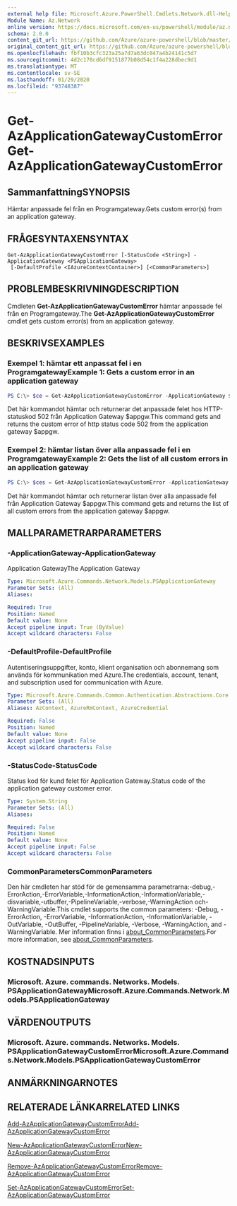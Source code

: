 ```yaml
---
external help file: Microsoft.Azure.PowerShell.Cmdlets.Network.dll-Help.xml
Module Name: Az.Network
online version: https://docs.microsoft.com/en-us/powershell/module/az.network/get-azapplicationgatewaycustomerror
schema: 2.0.0
content_git_url: https://github.com/Azure/azure-powershell/blob/master/src/Network/Network/help/Get-AzApplicationGatewayCustomError.md
original_content_git_url: https://github.com/Azure/azure-powershell/blob/master/src/Network/Network/help/Get-AzApplicationGatewayCustomError.md
ms.openlocfilehash: fbf10b3cfc323a25a7d7a63dc047a4b24141c5d7
ms.sourcegitcommit: 4d2c178cd6df9151877b08d54c1f4a228dbec9d1
ms.translationtype: MT
ms.contentlocale: sv-SE
ms.lasthandoff: 01/29/2020
ms.locfileid: "93748387"
---
```

# <span data-ttu-id="821ea-101">Get-AzApplicationGatewayCustomError</span><span class="sxs-lookup"><span data-stu-id="821ea-101">Get-AzApplicationGatewayCustomError</span></span>

## <span data-ttu-id="821ea-102">Sammanfattning</span><span class="sxs-lookup"><span data-stu-id="821ea-102">SYNOPSIS</span></span>
<span data-ttu-id="821ea-103">Hämtar anpassade fel från en Programgateway.</span><span class="sxs-lookup"><span data-stu-id="821ea-103">Gets custom error(s) from an application gateway.</span></span>

## <span data-ttu-id="821ea-104">FRÅGESYNTAXEN</span><span class="sxs-lookup"><span data-stu-id="821ea-104">SYNTAX</span></span>

```
Get-AzApplicationGatewayCustomError [-StatusCode <String>] -ApplicationGateway <PSApplicationGateway>
 [-DefaultProfile <IAzureContextContainer>] [<CommonParameters>]
```

## <span data-ttu-id="821ea-105">PROBLEMBESKRIVNING</span><span class="sxs-lookup"><span data-stu-id="821ea-105">DESCRIPTION</span></span>
<span data-ttu-id="821ea-106">Cmdleten **Get-AzApplicationGatewayCustomError** hämtar anpassade fel från en Programgateway.</span><span class="sxs-lookup"><span data-stu-id="821ea-106">The **Get-AzApplicationGatewayCustomError** cmdlet gets custom error(s) from an application gateway.</span></span>

## <span data-ttu-id="821ea-107">BESKRIVS</span><span class="sxs-lookup"><span data-stu-id="821ea-107">EXAMPLES</span></span>

### <span data-ttu-id="821ea-108">Exempel 1: hämtar ett anpassat fel i en Programgateway</span><span class="sxs-lookup"><span data-stu-id="821ea-108">Example 1: Gets a custom error in an application gateway</span></span>
```powershell
PS C:\> $ce = Get-AzApplicationGatewayCustomError -ApplicationGateway $appgw -StatusCode HttpStatus502
```

<span data-ttu-id="821ea-109">Det här kommandot hämtar och returnerar det anpassade felet hos HTTP-statuskod 502 från Application Gateway $appgw.</span><span class="sxs-lookup"><span data-stu-id="821ea-109">This command gets and returns the custom error of http status code 502 from the application gateway $appgw.</span></span>

### <span data-ttu-id="821ea-110">Exempel 2: hämtar listan över alla anpassade fel i en Programgateway</span><span class="sxs-lookup"><span data-stu-id="821ea-110">Example 2: Gets the list of all custom errors in an application gateway</span></span>
```powershell
PS C:\> $ces = Get-AzApplicationGatewayCustomError -ApplicationGateway $appgw
```

<span data-ttu-id="821ea-111">Det här kommandot hämtar och returnerar listan över alla anpassade fel från Application Gateway $appgw.</span><span class="sxs-lookup"><span data-stu-id="821ea-111">This command gets and returns the list of all custom errors from the application gateway $appgw.</span></span>

## <span data-ttu-id="821ea-112">MALLPARAMETRAR</span><span class="sxs-lookup"><span data-stu-id="821ea-112">PARAMETERS</span></span>

### <span data-ttu-id="821ea-113">-ApplicationGateway</span><span class="sxs-lookup"><span data-stu-id="821ea-113">-ApplicationGateway</span></span>
<span data-ttu-id="821ea-114">Application Gateway</span><span class="sxs-lookup"><span data-stu-id="821ea-114">The Application Gateway</span></span>

```yaml
Type: Microsoft.Azure.Commands.Network.Models.PSApplicationGateway
Parameter Sets: (All)
Aliases:

Required: True
Position: Named
Default value: None
Accept pipeline input: True (ByValue)
Accept wildcard characters: False
```

### <span data-ttu-id="821ea-115">-DefaultProfile</span><span class="sxs-lookup"><span data-stu-id="821ea-115">-DefaultProfile</span></span>
<span data-ttu-id="821ea-116">Autentiseringsuppgifter, konto, klient organisation och abonnemang som används för kommunikation med Azure.</span><span class="sxs-lookup"><span data-stu-id="821ea-116">The credentials, account, tenant, and subscription used for communication with Azure.</span></span>

```yaml
Type: Microsoft.Azure.Commands.Common.Authentication.Abstractions.Core.IAzureContextContainer
Parameter Sets: (All)
Aliases: AzContext, AzureRmContext, AzureCredential

Required: False
Position: Named
Default value: None
Accept pipeline input: False
Accept wildcard characters: False
```

### <span data-ttu-id="821ea-117">-StatusCode</span><span class="sxs-lookup"><span data-stu-id="821ea-117">-StatusCode</span></span>
<span data-ttu-id="821ea-118">Status kod för kund felet för Application Gateway.</span><span class="sxs-lookup"><span data-stu-id="821ea-118">Status code of the application gateway customer error.</span></span>

```yaml
Type: System.String
Parameter Sets: (All)
Aliases:

Required: False
Position: Named
Default value: None
Accept pipeline input: False
Accept wildcard characters: False
```

### <span data-ttu-id="821ea-119">CommonParameters</span><span class="sxs-lookup"><span data-stu-id="821ea-119">CommonParameters</span></span>
<span data-ttu-id="821ea-120">Den här cmdleten har stöd för de gemensamma parametrarna:-debug,-ErrorAction,-ErrorVariable,-InformationAction,-InformationVariable,-disvariable,-utbuffer,-PipelineVariable,-verbose,-WarningAction och-WarningVariable.</span><span class="sxs-lookup"><span data-stu-id="821ea-120">This cmdlet supports the common parameters: -Debug, -ErrorAction, -ErrorVariable, -InformationAction, -InformationVariable, -OutVariable, -OutBuffer, -PipelineVariable, -Verbose, -WarningAction, and -WarningVariable.</span></span> <span data-ttu-id="821ea-121">Mer information finns i [about_CommonParameters](https://go.microsoft.com/fwlink/?LinkID=113216).</span><span class="sxs-lookup"><span data-stu-id="821ea-121">For more information, see [about_CommonParameters](https://go.microsoft.com/fwlink/?LinkID=113216).</span></span>

## <span data-ttu-id="821ea-122">KOSTNADS</span><span class="sxs-lookup"><span data-stu-id="821ea-122">INPUTS</span></span>

### <span data-ttu-id="821ea-123">Microsoft. Azure. commands. Networks. Models. PSApplicationGateway</span><span class="sxs-lookup"><span data-stu-id="821ea-123">Microsoft.Azure.Commands.Network.Models.PSApplicationGateway</span></span>

## <span data-ttu-id="821ea-124">VÄRDEN</span><span class="sxs-lookup"><span data-stu-id="821ea-124">OUTPUTS</span></span>

### <span data-ttu-id="821ea-125">Microsoft. Azure. commands. Networks. Models. PSApplicationGatewayCustomError</span><span class="sxs-lookup"><span data-stu-id="821ea-125">Microsoft.Azure.Commands.Network.Models.PSApplicationGatewayCustomError</span></span>

## <span data-ttu-id="821ea-126">ANMÄRKNINGAR</span><span class="sxs-lookup"><span data-stu-id="821ea-126">NOTES</span></span>

## <span data-ttu-id="821ea-127">RELATERADE LÄNKAR</span><span class="sxs-lookup"><span data-stu-id="821ea-127">RELATED LINKS</span></span>

[<span data-ttu-id="821ea-128">Add-AzApplicationGatewayCustomError</span><span class="sxs-lookup"><span data-stu-id="821ea-128">Add-AzApplicationGatewayCustomError</span></span>](./Add-AzApplicationGatewayCustomError.md)

[<span data-ttu-id="821ea-129">New-AzApplicationGatewayCustomError</span><span class="sxs-lookup"><span data-stu-id="821ea-129">New-AzApplicationGatewayCustomError</span></span>](./New-AzApplicationGatewayCustomError.md)

[<span data-ttu-id="821ea-130">Remove-AzApplicationGatewayCustomError</span><span class="sxs-lookup"><span data-stu-id="821ea-130">Remove-AzApplicationGatewayCustomError</span></span>](./Remove-AzApplicationGatewayCustomError.md)

[<span data-ttu-id="821ea-131">Set-AzApplicationGatewayCustomError</span><span class="sxs-lookup"><span data-stu-id="821ea-131">Set-AzApplicationGatewayCustomError</span></span>](./Set-AzApplicationGatewayCustomError.md)
